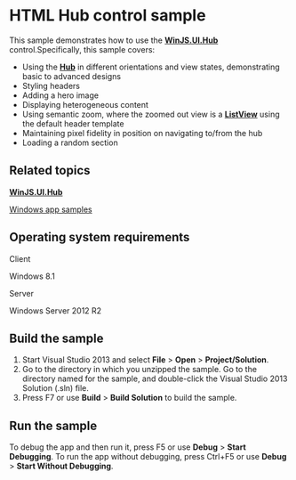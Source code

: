 HTML Hub control sample
=======================

This sample demonstrates how to use the [**WinJS.UI.Hub**](http://msdn.microsoft.com/library/windows/apps/dn255137) control.Specifically, this sample covers:

-   Using the [**Hub**](http://msdn.microsoft.com/library/windows/apps/dn255137) in different orientations and view states, demonstrating basic to advanced designs
-   Styling headers
-   Adding a hero image
-   Displaying heterogeneous content
-   Using semantic zoom, where the zoomed out view is a [**ListView**](http://msdn.microsoft.com/library/windows/apps/br211837) using the default header template
-   Maintaining pixel fidelity in position on navigating to/from the hub
-   Loading a random section

Related topics
--------------

[**WinJS.UI.Hub**](http://msdn.microsoft.com/library/windows/apps/dn255137)

[Windows app samples](http://go.microsoft.com/fwlink/p/?LinkID=227694)

Operating system requirements
-----------------------------

Client

Windows 8.1

Server

Windows Server 2012 R2

Build the sample
----------------

1.  Start Visual Studio 2013 and select **File** \> **Open** \> **Project/Solution**.
2.  Go to the directory in which you unzipped the sample. Go to the directory named for the sample, and double-click the Visual Studio 2013 Solution (.sln) file.
3.  Press F7 or use **Build** \> **Build Solution** to build the sample.

Run the sample
--------------

To debug the app and then run it, press F5 or use **Debug** \> **Start Debugging**. To run the app without debugging, press Ctrl+F5 or use **Debug** \> **Start Without Debugging**.

